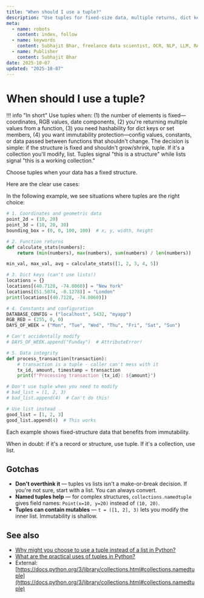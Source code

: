 ```yaml
---
title: "When should I use a tuple?"
description: "Use tuples for fixed-size data, multiple returns, dict keys, or when you want to prevent accidental changes."
meta:
  - name: robots
    content: index, follow
  - name: keywords
    content: Subhajit Bhar, freelance data scientist, OCR, NLP, LLM, RAG, knowledge base, python, tuple, use-cases
  - name: Publisher
    content: Subhajit Bhar
date: 2025-10-07
updated: "2025-10-07"
---
```


# When should I use a tuple?

<!-- more -->

!!! info "In short"
    Use tuples when: (1) the number of elements is fixed—coordinates, RGB values, date components, (2) you're returning multiple values from a function, (3) you need hashability for dict keys or set members, (4) you want immutability protection—config values, constants, or data passed between functions that shouldn't change. The decision is simple: if the structure is fixed and shouldn't grow/shrink, tuple. If it's a collection you'll modify, list. Tuples signal "this is a structure" while lists signal "this is a working collection."

Choose tuples when your data has a fixed structure.

Here are the clear use cases:

In the following example, we see situations where tuples are the right choice:

```python
# 1. Coordinates and geometric data
point_2d = (10, 20)
point_3d = (10, 20, 30)
bounding_box = (0, 0, 100, 100)  # x, y, width, height

# 2. Function returns
def calculate_stats(numbers):
    return (min(numbers), max(numbers), sum(numbers) / len(numbers))

min_val, max_val, avg = calculate_stats([1, 2, 3, 4, 5])

# 3. Dict keys (can't use lists!)
locations = {}
locations[(40.7128, -74.0060)] = "New York"
locations[(51.5074, -0.1278)] = "London"
print(locations[(40.7128, -74.0060)])

# 4. Constants and configuration
DATABASE_CONFIG = ("localhost", 5432, "myapp")
RGB_RED = (255, 0, 0)
DAYS_OF_WEEK = ("Mon", "Tue", "Wed", "Thu", "Fri", "Sat", "Sun")

# Can't accidentally modify
# DAYS_OF_WEEK.append("Funday")  # AttributeError!

# 5. Data integrity
def process_transaction(transaction):
    # transaction is a tuple - caller can't mess with it
    tx_id, amount, timestamp = transaction
    print(f"Processing transaction {tx_id}: ${amount}")

# Don't use tuple when you need to modify
# bad_list = (1, 2, 3)
# bad_list.append(4)  # Can't do this!

# Use list instead
good_list = [1, 2, 3]
good_list.append(4)  # This works
```

Each example shows fixed-structure data that benefits from immutability.

When in doubt: if it's a record or structure, use tuple. If it's a collection, use list.

## Gotchas

* **Don't overthink it** — tuples vs lists isn't a make-or-break decision. If you're not sure, start with a list. You can always convert.
* **Named tuples help** — for complex structures, `collections.namedtuple` gives field names: `Point(x=10, y=20)` instead of `(10, 20)`.
* **Tuples can contain mutables** — `t = ([1, 2], 3)` lets you modify the inner list. Immutability is shallow.

## See also

* [Why might you choose to use a tuple instead of a list in Python?](why-use-tuple-instead-of-list.md)
* [What are the practical uses of tuples in Python?](practical-uses-of-tuples-in-python.md)
* External: [https://docs.python.org/3/library/collections.html#collections.namedtuple](https://docs.python.org/3/library/collections.html#collections.namedtuple)

<script type="application/ld+json">
{
  "@context": "https://schema.org",
  "@type": "FAQPage",
  "mainEntity": [{
    "@type": "Question",
    "name": "When should I use a tuple?",
    "acceptedAnswer": {
      "@type": "Answer",
      "text": "Use tuples when: the number of elements is fixed—coordinates, RGB values, you're returning multiple values from a function, you need hashability for dict keys, or you want immutability protection. If the structure is fixed and shouldn't grow/shrink, tuple. If it's a collection you'll modify, list."
    }
  }]
}
</script>
